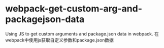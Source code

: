 # webpack-get-custom-arg-and-packagejson-data
Using JS to get custom arguments and package.json data in webpack.
在webpack中使用js获取自定义参数和package.json数据
